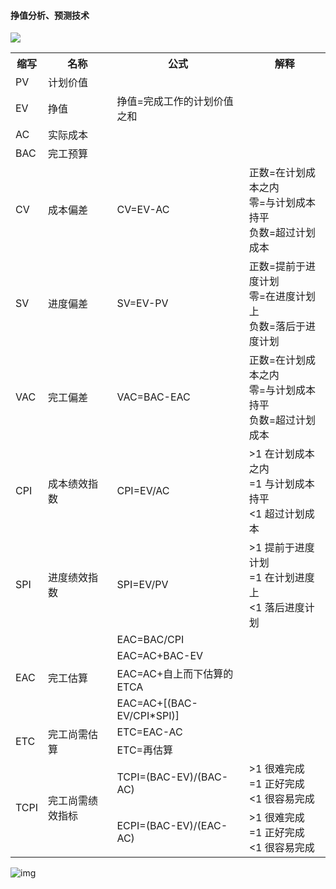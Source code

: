 #### 挣值分析、预测技术

![](https://gimg2.baidu.com/image_search/src=http%3A%2F%2Fupload-images.jianshu.io%2Fupload_images%2F277398-39d6b668de2a1e1a.png&refer=http%3A%2F%2Fupload-images.jianshu.io&app=2002&size=f9999,10000&q=a80&n=0&g=0n&fmt=auto?sec=1674125610&t=41d1681d3d35a4f0a10b00d450a05863)

<table>
	<tr>
	    <th>缩写</th>
	    <th>名称</th>
	    <th>公式</th>
	    <th>解释</th>
	</tr >
	<tr >
	    <td>PV</td>
	    <td>计划价值</td>
	    <td></td>
	    <td></td>
	</tr>
	<tr>
        <td>EV</td>
    	<td>挣值</td>
    	<td>挣值=完成工作的计划价值之和</td>
	    <td></td>
    </tr>
	<tr >
	    <td>AC</td>
	    <td>实际成本</td>
	    <td></td>
	    <td></td>
	</tr>
	<tr >
	    <td>BAC</td>
	    <td>完工预算</td>
	    <td></td>
	    <td></td>
	</tr>
    <tr>
        <td>CV</td>
    	<td>成本偏差</td>
    	<td>CV=EV-AC</td>
	    <td>正数=在计划成本之内<br />零=与计划成本持平<br />负数=超过计划成本</td>
    </tr>
    <tr>
        <td>SV</td>
    	<td>进度偏差</td>
    	<td>SV=EV-PV</td>
	    <td>正数=提前于进度计划<br />零=在进度计划上<br />负数=落后于进度计划</td>
    </tr>
        <tr>
        <td>VAC</td>
    	<td>完工偏差</td>
    	<td>VAC=BAC-EAC</td>
	    <td>正数=在计划成本之内<br />零=与计划成本持平<br />负数=超过计划成本 </td>
    </tr>
        <tr>
        <td>CPI</td>
    	<td>成本绩效指数</td>
    	<td>CPI=EV/AC</td>
	    <td>>1  在计划成本之内<br />=1  与计划成本持平<br /><1  超过计划成本 </td>
    </tr>
    <tr>
        <td>SPI</td>
    	<td>进度绩效指数</td>
    	<td>SPI=EV/PV</td>
	    <td>>1  提前于进度计划<br />=1  在计划进度上<br /><1  落后进度计划</td>
    </tr>
    <tr>
        <td rowspan="4">EAC</td>
    	<td rowspan="4">完工估算</td>
    	<td>EAC=BAC/CPI</td>
	    <td></td>
    </tr>
    <tr>
    	<td>EAC=AC+BAC-EV</td>
	    <td></td>
    </tr>
    <tr>
    	<td>EAC=AC+自上而下估算的ETCA</td>
	    <td></td>
    </tr>
    <tr>
    	<td>EAC=AC+[(BAC-EV/CPI*SPI)]</td>
	    <td></td>
    </tr>
    <tr>
        <td rowspan="2">ETC</td>
    	<td rowspan="2">完工尚需估算</td>
    	<td>ETC=EAC-AC</td>
	    <td></td>
    </tr>
    <tr>
    	<td>ETC=再估算</td>
	    <td></td>
    </tr>
    <tr>
        <td rowspan="2">TCPI</td>
    	<td rowspan="2">完工尚需绩效指标</td>
    	<td>TCPI=(BAC-EV)/(BAC-AC)</td>
	    <td>>1  很难完成<br />=1  正好完成<br /><1  很容易完成</td>
    </tr>
    <tr>
    	<td>ECPI=(BAC-EV)/(EAC-AC)</td>
	    <td>>1  很难完成<br />=1  正好完成<br /><1  很容易完成</td>
    </tr>
</table>

![img](https://pic4.zhimg.com/80/v2-835c436bccefa872349a2cea6c42a953_720w.webp)